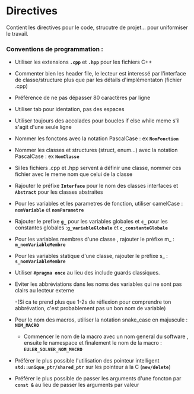 # Directives
Contient les directives pour le code, strucutre de projet... pour uniformiser le travail.

### Conventions de programmation :
- Utiliser les extensions **`.cpp`** et **`.hpp`** pour les fichiers C++
- Commenter bien les header file,  le lecteur est interessé par l'interface de classe/structure plus que par les détails d'implémentaton (fichier .cpp)
- Préférence de ne pas dépasser 80 caractères par ligne
- Utiliser tab pour identation, pas des espaces
- Utiliser toujours des accolades pour boucles if else while meme s'il s'agit d'une seule ligne
- Nommer les fonctons avec la notation PascalCase  : ex **`NomFonction`**
- Nommer les classes et structures (struct, enum...)  avec la notation PascalCase  : ex **`NomClasse`**
- Si les fichiers .cpp et .hpp servent à définir une classe, nommer ces fichier avec le meme nom que celui de la classe
- Rajouter le préfixe **`Interface`** pour le nom des classes interfaces et **`Abstract`** pour les classes abstraites
- Pour les variables et les parametres de fonction, utiliser camelCase : **`nomVariable`** et **`nomParametre`**
- Rajouter le prefixe **`g_`** pour les variables globales et **`c_`** pour les constantes globales :**`g_variableGlobale`** et **`c_constanteGlobale`** 
- Pour les variables membres d'une classe , rajouter le préfixe m_ : **`m_nomVariableMembre`**
- Pour les variables statique d'une classe, rajouter le préfixe s_ : **`s_nomVariableMembre`**
- Utiliser **`#pragma once`** au lieu des include guards classiques.
- Eviter les abbréviations dans les noms des variables qui ne sont pas clairs au lecteur externe

    -(Si ca te prend plus que 1-2s de réflexion pour comprendre ton abbrévation, c'est probablement pas un bon nom de variable) 

- Pour le nom des macros, utiliser la notation snake_case en majuscule : **`NOM_MACRO`**
  - Commencer le nom de la macro avec un nom general du software , ensuite le namespace et finalement le nom de la macro : **`EULER_SOLVER_NOM_MACRO`**
- Préférer le plus possible l'utilisation des pointeur intelligent **`std::unique_ptr/shared_ptr`**  sur les pointeur à la C (**`new/delete`**)
- Préférer le plus possible de passer les arguments d'une foncton par **`const &`** au lieu de  passer les arguments par valeur

